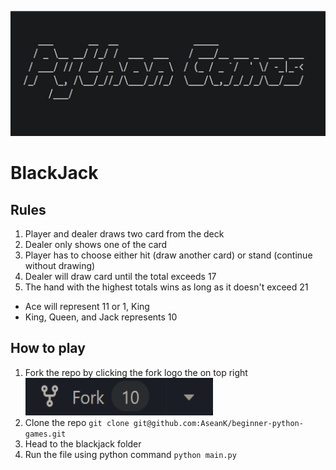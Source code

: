 <p align="center">
  <a href="https://github.com/AseanK/beginner-python-games" target="_blank">
    <img src="../../images/logo.png" width = "2560px" height = "200px">
  </a>
</p>


# BlackJack

## Rules
1. Player and dealer draws two card from the deck
2. Dealer only shows one of the card
3. Player has to choose either hit (draw another card) or stand (continue without drawing)
4. Dealer will draw card until the total exceeds 17
5. The hand with the highest totals wins as long as it doesn't exceed 21


- Ace will represent 11 or 1, King
- King, Queen, and Jack represents 10

## How to play
1. Fork the repo by clicking the fork logo the on top right <img src="../../images/fork.png" width="300" height="60">
2. Clone the repo `git clone git@github.com:AseanK/beginner-python-games.git`
3. Head to the blackjack folder
4. Run the file using python command `python main.py`
